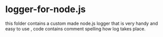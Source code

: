 # logger-for-node.js
this folder contains a custom made node.js logger that is very handy and easy to use , code contains comment spelling how log takes place.

